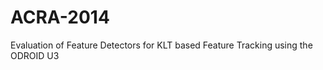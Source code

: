 ACRA-2014
=========

Evaluation of Feature Detectors for KLT based Feature Tracking using the ODROID U3
